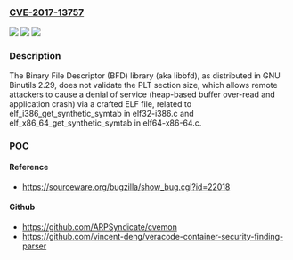 ### [CVE-2017-13757](https://cve.mitre.org/cgi-bin/cvename.cgi?name=CVE-2017-13757)
![](https://img.shields.io/static/v1?label=Product&message=n%2Fa&color=blue)
![](https://img.shields.io/static/v1?label=Version&message=n%2Fa&color=blue)
![](https://img.shields.io/static/v1?label=Vulnerability&message=n%2Fa&color=brighgreen)

### Description

The Binary File Descriptor (BFD) library (aka libbfd), as distributed in GNU Binutils 2.29, does not validate the PLT section size, which allows remote attackers to cause a denial of service (heap-based buffer over-read and application crash) via a crafted ELF file, related to elf_i386_get_synthetic_symtab in elf32-i386.c and elf_x86_64_get_synthetic_symtab in elf64-x86-64.c.

### POC

#### Reference
- https://sourceware.org/bugzilla/show_bug.cgi?id=22018

#### Github
- https://github.com/ARPSyndicate/cvemon
- https://github.com/vincent-deng/veracode-container-security-finding-parser


